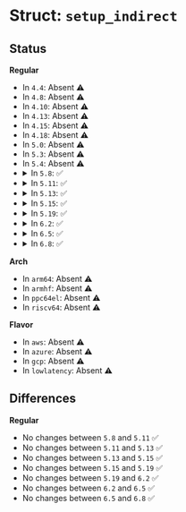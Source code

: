 # Struct: <code>setup_indirect</code>

## Status
<b>Regular</b>
<ul>
<li>
In <code>4.4</code>: Absent ⚠️
</li>
<li>
In <code>4.8</code>: Absent ⚠️
</li>
<li>
In <code>4.10</code>: Absent ⚠️
</li>
<li>
In <code>4.13</code>: Absent ⚠️
</li>
<li>
In <code>4.15</code>: Absent ⚠️
</li>
<li>
In <code>4.18</code>: Absent ⚠️
</li>
<li>
In <code>5.0</code>: Absent ⚠️
</li>
<li>
In <code>5.3</code>: Absent ⚠️
</li>
<li>
In <code>5.4</code>: Absent ⚠️
</li>
<li>
<details>
<summary>In <code>5.8</code>: ✅</summary>

```c
struct setup_indirect {
    __u32 type;
    __u32 reserved;
    __u64 len;
    __u64 addr;
};
```
</details>
</li>
<li>
<details>
<summary>In <code>5.11</code>: ✅</summary>

```c
struct setup_indirect {
    __u32 type;
    __u32 reserved;
    __u64 len;
    __u64 addr;
};
```
</details>
</li>
<li>
<details>
<summary>In <code>5.13</code>: ✅</summary>

```c
struct setup_indirect {
    __u32 type;
    __u32 reserved;
    __u64 len;
    __u64 addr;
};
```
</details>
</li>
<li>
<details>
<summary>In <code>5.15</code>: ✅</summary>

```c
struct setup_indirect {
    __u32 type;
    __u32 reserved;
    __u64 len;
    __u64 addr;
};
```
</details>
</li>
<li>
<details>
<summary>In <code>5.19</code>: ✅</summary>

```c
struct setup_indirect {
    __u32 type;
    __u32 reserved;
    __u64 len;
    __u64 addr;
};
```
</details>
</li>
<li>
<details>
<summary>In <code>6.2</code>: ✅</summary>

```c
struct setup_indirect {
    __u32 type;
    __u32 reserved;
    __u64 len;
    __u64 addr;
};
```
</details>
</li>
<li>
<details>
<summary>In <code>6.5</code>: ✅</summary>

```c
struct setup_indirect {
    __u32 type;
    __u32 reserved;
    __u64 len;
    __u64 addr;
};
```
</details>
</li>
<li>
<details>
<summary>In <code>6.8</code>: ✅</summary>

```c
struct setup_indirect {
    __u32 type;
    __u32 reserved;
    __u64 len;
    __u64 addr;
};
```
</details>
</li>
</ul>
<b>Arch</b>
<ul>
<li>
In <code>arm64</code>: Absent ⚠️
</li>
<li>
In <code>armhf</code>: Absent ⚠️
</li>
<li>
In <code>ppc64el</code>: Absent ⚠️
</li>
<li>
In <code>riscv64</code>: Absent ⚠️
</li>
</ul>
<b>Flavor</b>
<ul>
<li>
In <code>aws</code>: Absent ⚠️
</li>
<li>
In <code>azure</code>: Absent ⚠️
</li>
<li>
In <code>gcp</code>: Absent ⚠️
</li>
<li>
In <code>lowlatency</code>: Absent ⚠️
</li>
</ul>

## Differences
<b>Regular</b>
<ul>
<li>
No changes between <code>5.8</code> and <code>5.11</code> ✅
</li>
<li>
No changes between <code>5.11</code> and <code>5.13</code> ✅
</li>
<li>
No changes between <code>5.13</code> and <code>5.15</code> ✅
</li>
<li>
No changes between <code>5.15</code> and <code>5.19</code> ✅
</li>
<li>
No changes between <code>5.19</code> and <code>6.2</code> ✅
</li>
<li>
No changes between <code>6.2</code> and <code>6.5</code> ✅
</li>
<li>
No changes between <code>6.5</code> and <code>6.8</code> ✅
</li>
</ul>
